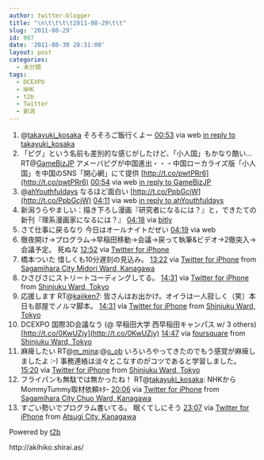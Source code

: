 ```yaml
---
author: twitter-blogger
title: "\n\t\t\t\t2011-08-29\t\t"
slug: '2011-08-29'
id: 997
date: '2011-08-30 20:31:00'
layout: post
categories:
  - 未分類
tags:
  - DCEXPO
  - NHK
  - t2b
  - Twitter
  - 新潟
---
```


<div xmlns:georss="http://www.georss.org/georss">

1.  <span><span>@[takayuki_kosaka](http://twitter.com/takayuki_kosaka "takayuki_kosaka") そろそろご飯行くよー</span> <span>[<span>00:53</span>](http://twitter.com/o_ob/status/108145176563810304) <span>via web</span> [in reply to takayuki_kosaka](http://twitter.com/takayuki_kosaka/status/108142015702761472)</span></span>
2.  <span><span>「ピグ」という名前も差別的な感じがしたけど、「小人国」もかなり酷い… RT@[GameBizJP](http://twitter.com/GameBizJP "GameBizJP") アメーバピグが中国進出・・・中国ローカライズ版「小人国」を中国のSNS「開心網」にて提供 [http://t.co/pwtPRr6](http://t.co/pwtPRr6)</span> <span>[<span>00:54</span>](http://twitter.com/o_ob/status/108145480696987648) <span>via web</span> [in reply to GameBizJP](http://twitter.com/GameBizJP/status/108144763206766592)</span></span>
3.  <span><span>@[ahYouthfuldays](http://twitter.com/ahYouthfuldays "ahYouthfuldays") なるほど面白い [http://t.co/PpbGcjW](http://t.co/PpbGcjW)</span> <span>[<span>04:11</span>](http://twitter.com/o_ob/status/108194989628076032) <span>via web</span> [in reply to ahYouthfuldays](http://twitter.com/ahYouthfuldays/status/108185262126940160)</span></span>
4.  <span><span>新潟うらやましい：描き下ろし漫画『研究者になるには？』と，できたての新刊『理系漫画家になるには？』</span> <span>[<span>04:18</span>](http://twitter.com/o_ob/status/108196843917287424) <span>via [bitly](http://bit.ly)</span></span></span>
5.  <span><span>さて仕事に戻るなり 今日はオールナイトだぜい</span> <span>[<span>04:19</span>](http://twitter.com/o_ob/status/108196982765518849) <span>via web</span></span></span>
6.  <span><span>徹夜開け→プログラム→早稲田移動→会議→戻って執筆&ビデオ→2徹突入→会議予定。 死ぬな</span> <span>[<span>12:52</span>](http://twitter.com/o_ob/status/108326269627801600) <span>via [Twitter for iPhone](http://twitter.com/#!/download/iphone)</span></span></span>
7.  <span><span>橋本ついた 惜しくも10分遅刻の見込み。</span> <span>[<span>13:22</span>](http://twitter.com/o_ob/status/108333819857350656) <span>via [Twitter for iPhone](http://twitter.com/#!/download/iphone)</span> from [Sagamihara City Midori Ward, Kanagawa<span></span>](http://maps.google.com/maps?q=35.59924465,139.34664088)</span></span>
8.  <span><span>ひさびさにストリートコーディングしてる。</span> <span>[<span>14:31</span>](http://twitter.com/o_ob/status/108350996966686720) <span>via [Twitter for iPhone](http://twitter.com/#!/download/iphone)</span> from [Shinjuku Ward, Tokyo<span></span>](http://maps.google.com/maps?q=35.68504711,139.71298539)</span></span>
9.  <span><span>応援します RT@[kajiken7](http://twitter.com/kajiken7 "kajiken7"): 皆さんはお出かけ。オイラは一人寂しく（笑）本日も部屋でノルマ脚本。</span> <span>[<span>14:31</span>](http://twitter.com/o_ob/status/108351114293944320) <span>via [Twitter for iPhone](http://twitter.com/#!/download/iphone)</span> from [Shinjuku Ward, Tokyo<span></span>](http://maps.google.com/maps?q=35.68504711,139.71298539)</span></span>
10.  <span><span>DCEXPO 国際3D会議なう (@ 早稲田大学 西早稲田キャンパス w/ 3 others) [http://t.co/0KwUZjy](http://t.co/0KwUZjy)</span> <span>[<span>14:47</span>](http://twitter.com/o_ob/status/108355116582707200) <span>via [foursquare](http://foursquare.com)</span> from [Shinjuku Ward, Tokyo<span></span>](http://maps.google.com/maps?q=35.7060295,139.706896)</span></span>
11.  <span><span>麻痺したい RT@[m_mina](http://twitter.com/m_mina "m_mina"):@[o_ob](http://twitter.com/o_ob "o_ob") いろいろやってきたのでもう感覚が麻痺しましたよ :-) 事務連絡は淡々とこなすのがコツであると学習しました。</span> <span>[<span>15:20</span>](http://twitter.com/o_ob/status/108363445753229312) <span>via [Twitter for iPhone](http://twitter.com/#!/download/iphone)</span> from [Shinjuku Ward, Tokyo<span></span>](http://maps.google.com/maps?q=35.70720577,139.70438182)</span></span>
12.  <span><span>フライパンも無駄では無かったね！ RT@[takayuki_kosaka](http://twitter.com/takayuki_kosaka "takayuki_kosaka"): NHKからMommyTummy取材依頼ｷﾀｰ</span> <span>[<span>20:06</span>](http://twitter.com/o_ob/status/108435440708751360) <span>via [Twitter for iPhone](http://twitter.com/#!/download/iphone)</span> from [Sagamihara City Chuo Ward, Kanagawa<span></span>](http://maps.google.com/maps?q=35.54132372,139.33174973)</span></span>
13.  <span><span>すごい勢いでプログラム書いてる。 眠くてしにそう</span> <span>[<span>23:07</span>](http://twitter.com/o_ob/status/108481035632775168) <span>via [Twitter for iPhone](http://twitter.com/#!/download/iphone)</span> from [Atsugi City, Kanagawa<span></span>](http://maps.google.com/maps?q=35.48297518,139.33948761)</span></span>

</div>

Powered by [t2b](http://t2b.utilz.jp/)

<div>http://akihiko.shirai.as/</div>